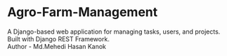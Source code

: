 # Agro-Farm-Management
A Django-based web application for managing tasks, users, and projects. Built with Django REST Framework.
<br>
Author - Md.Mehedi Hasan Kanok
